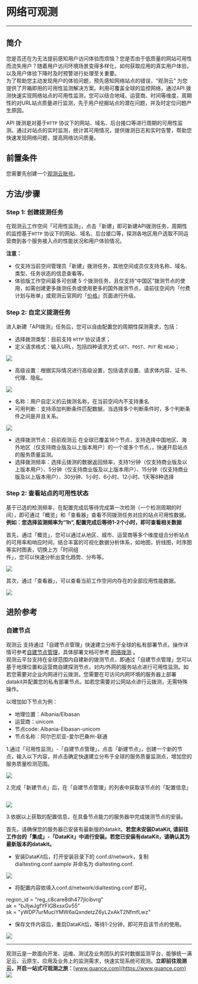 # 网络可观测
---

## 简介

您是否还在为无法提前感知用户访问体验而烦恼？您是否由于低质量的网站可用性而流失用户？随着用户访问环境场景变得多样化，如何获取应用的真实用户体验，以及用户体验下降时及时预警进行处理至关重要。<br />为了帮助您主动发现用户的体验问题，预先感知网络站点的错误，“观测云” 为您提供了开箱即用的可用性监测解决方案。利用可覆盖全球的监控网络，通过API 拨测快速实现网络站点的可用性监测，您可以结合地域、运营商、时间等维度，周期性的对URL站点质量进行监测，先于用户挖掘站点的潜在问题，并及时定位问题产生原因。

API 拨测是对基于`HTTP` 协议下的网站、域名、后台接口等进行周期的可用性监测。通过对站点的实时监测，统计其可用情况，提供拨测日志和实时告警，帮助您快速发现网络问题，提高网络访问质量。

## 前置条件

您需要先创建一个[观测云账号](https://www.guance.com/)。

## 方法/步骤

### Step 1: 创建拨测任务

在观测云工作空间「可用性监测」，点击「新建」即可新建API拨测任务，周期性的监控基于`HTTP` 协议下的网站、域名、后台接口等，探测各地区用户选取不同运营商到各个服务接入点的性能状况和用户体验情况。

**注意：**

- 仅支持当前空间管理员「新建」拨测任务，其他空间成员仅支持名称、域名、类型、任务状态的信息查看等。
- 体验版工作空间最多可创建 5 个拨测任务，且仅支持“中国区”拨测节点的使用，如需创建更多拨测任务或使用更多的国外拨测节点，请前往空间内「付费计划与账单」或观测云官网的「[价格](https://www.dataflux.cn/billing)」页面进行升级。

### Step 2: 自定义拨测任务

进入新建「API拨测」任务后，您可以自由配置您的周期性探测需求，包括：

- 选择拨测类型：目前支持 `HTTP` 协议请求；
- 定义请求格式：输入URL，包括四种请求方式 `GET`、`POST`、`PUT` 和 `HEAD`；

![](../img/w1.png)

- 高级设置：根据实际情况进行高级设置，包括请求设置、请求体内容、证书、代理、隐私。

![](../img/w2.png)

- 名称：用户自定义的云拨测名称，在当前空间内不支持重名
- 可用判断：支持添加判断条件匹配数据，当选择多个判断条件时，多个判断条件之间是并且关系。

![](../img/w3.png)

- 选择拨测节点：目前观测云 在全球已覆盖16个节点，支持选择中国地区、海外地区（仅支持商业版及以上版本用户）的一个或多个节点，，快速开启站点的服务质量监测。
- 选择拨测频率：选择云拨测的数据返回频率，支持1分钟（仅支持商业版及以上版本用户）、5分钟（仅支持商业版及以上版本用户）、15分钟（仅支持商业版及以上版本用户）、30分钟、1小时、6小时、12小时、1天等8种选择

### Step 2: 查看站点的可用性状态

基于已选的检测频率，在配置完成后等待完成第一次检测（一个检测周期的时间），即可通过「概览」和「查看器」查看不同拨测任务对应的站点可用性数据。**例如：您选择监测频率为“1h”, 配置完成后等待1-2个小时，即可查看相关数据**

首先，通过「概览」，您可以通过从地区、城市、运营商等多个维度组合分析站点的可用率和响应时间，结合丰富的可视化数据分析体系，如地图，折线图，时序图等实时图表，切换上方「时间组<br />件」，您可以快速分析出变化趋势、分布等。

![](../img/w4.png)

其次，通过「查看器」，可以查看当前工作空间内存在的全部应用性能数据。

![](../img/w5.png)

## 进阶参考
### 
### 自建节点

观测云 支持通过「自建节点管理」快速建立分布于全球的私有部署节点，操作详情可参考[自建节点管理](https://www.yuque.com/dataflux/doc/phmtep)，具体部署文档可参考 [网络拨测](https://www.yuque.com/dataflux/datakit/dialtesting) 。<br />观测云平台支持在全球范围内自建新的拨测节点，即通过「自建节点管理」您可以基于地理位置和运营商自建探测节点，对内/外网的服务站点进行可用性监测。如若您需要对企业内网进行云拨测，您需要在可访问内网环境的服务器上部署datakit并配置您的私有部署节点。如若您需要对公网站点进行云拨测，无需特殊操作。

以增加如下节点为例：

- 地理位置：Albania/Elbasan
- 运营商：unicom
- 节点code: Albania-Elbasan-unicom
- 节点名称：阿尔巴尼亚-爱尔巴桑州-联通

1.通过「可用性监测」-「自建节点管理」，点击「新建节点」，创建一个新的节点，输入以下内容，并点击确定快速建立分布于全球的服务质量监测点，增加您的服务质量检测范围。

![](../img/w6.png)

2.完成「新建节点」后，在「自建节点管理」的列表中获取该节点的「配置信息」
## 
![](../img/w7.png)

3.依据以上获取的配置信息，在具备节点能力的服务器中完成拨测节点的安装。

首先，请确保您的服务器已安装有最新版的datakit。**若您未安装DataKit, 请前往工作台的「集成」-「DataKit」中进行安装。若您已安装有dataKit，请确认其为最新版本的datakit。**

- 安装DataKit后，打开安装目录下的 conf.d/network，复制dialtesting.conf.sample 并命名为 dialtesting.conf. 

![](../img/w8.png)

- 将配置内容依填入conf.d/network/dialtesting.conf 即可。

region_id = "reg_c8care8dh477jlcibvrg"<br />ak = "bJljwJgfYFIGBxsxGv55"<br />sk = "yWDP7urMuciYMW6aQxndetzZ6yL2xAkT2NfmfLwz"

- 保存文件内容后，重启DataKit后，等待1-2分钟，即可开启该节点的使用。

![](../img/w9.png)


---

观测云是一款面向开发、运维、测试及业务团队的实时数据监测平台，能够统一满足云、云原生、应用及业务上的监测需求，快速实现系统可观测。**立即前往观测云，开启一站式可观测之旅：**[www.guance.com](https://www.guance.com)
![](../img/logo_2.png)
